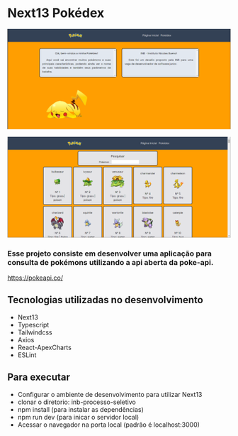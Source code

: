 # Next13 Pokédex
![foto do projeto rodando](https://github.com/AlexandreNoguez/only-assets/blob/main/pokedex-print.png?raw=true)

![foto do projeto rodando](https://github.com/AlexandreNoguez/only-assets/blob/main/pokedex-print2.png?raw=true)

<!-- [vídeo do projeto no YouTube](https://www.youtube.com/watch?v=FKfGfLsfz8E) -->
### Esse projeto consiste em desenvolver uma aplicação para consulta de pokémons utilizando a api aberta da poke-api.

https://pokeapi.co/

## Tecnologias utilizadas no desenvolvimento
* Next13
* Typescript
* Tailwindcss
* Axios
* React-ApexCharts
* ESLint 

## Para executar
* Configurar o ambiente de desenvolvimento para utilizar Next13
* clonar o diretorio: inb-processo-seletivo
* npm install (para instalar as dependências)
* npm run dev (para inicar o servidor local)
* Acessar o navegador na porta local (padrão é localhost:3000)
